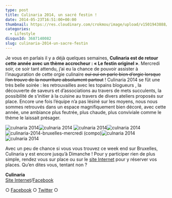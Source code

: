 ```yaml
---
type: post
title: Culinaria 2014, un sacré festin !
date: 2014-05-23T16:51:00+00:00
thumbnail: https://res.cloudinary.com/crokmou/image/upload/v1501943888/culinaria-2014-bruxelles-mercredi.jpg
categories: 
  - Lifestyle
disqusId: 3687140082
slug: culinaria-2014-un-sacre-festin
---
```


Je vous en parlais il y a déjà quelques semaines, **Culinaria est de retour cette année avec un thème accrocheur : « Le festin originel »**. Mercredi soir, ce soir tant attendu, j’ai eu la chance de pouvoir assister à l’inauguration de cette orgie culinaire <del>oui oui on parle bien d’orgie lorsque l’on trouve de la nourriture absolument partout</del> ! Culinaria 2014 se fût une très belle soirée : les retrouvailles avec les topains blogueurs , la découverte de saveurs et d’associations au travers de mets succulents, la possibilité de s’initier à la cuisine au travers de divers ateliers proposés sur place. Encore une fois l’équipe n’a pas lésiné sur les moyens, nous nous sommes retrouvés dans un espace magnifiquement bien décoré, avec cette année, une ambiance plus feutrée, plus chaude, plus conviviale comme le thème le laissait présager.

![culnaria 2014](http://www.crokmou.com/wp-content/uploads/2014/11/culinaria-2014-bruxelles-mercredi-12.jpg)![culnaria 2014](http://www.crokmou.com/wp-content/uploads/2014/11/culinaria-2014-bruxelles-mercredi-1.jpg) ![culnaria 2014](http://www.crokmou.com/wp-content/uploads/2014/11/culinaria-2014-bruxelles-mercredi-3.jpg)![culnaria 2014](http://www.crokmou.com/wp-content/uploads/2014/11/culinaria-2014-bruxelles-mercredi-10.jpg)![culinaria-2014-bruxelles-mercredi (compo)](http://www.crokmou.com/wp-content/uploads/2014/11/culinaria-2014-bruxelles-mercredi-compo.jpg)![culnaria 2014](http://www.crokmou.com/wp-content/uploads/2014/11/culinaria-2014-bruxelles-mercredi-4.jpg)![culnaria 2014](http://www.crokmou.com/wp-content/uploads/2014/11/culinaria-2014-bruxelles-mercredi-14.jpg)

Avec un peu de chance si vous vous trouvez ce week end sur Bruxelles, Culinaria y est encore jusqu’à Dimanche ! Pour y participer rien de plus simple, rendez vous sur place ou sur le [site Internet](http://www.culinariasquare.com/) pour y réserver vos places. Qu’en dites vous, tentant non ?

**Culinaria**  
[Site Internet](http://www.culinariasquare.com/)/[Facebook](https://www.facebook.com/culinariabelgium)

○ [Facebook](https://www.facebook.com/crokmou.blog) ○ [Twitter](https://twitter.com/Crokmou) ○